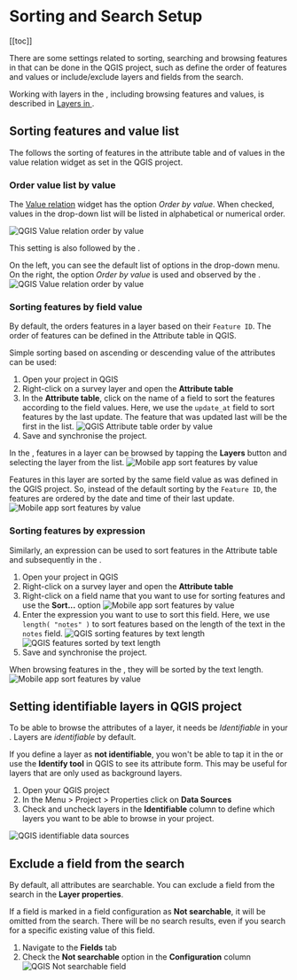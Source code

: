 # Sorting and Search Setup
[[toc]]

There are some settings related to sorting, searching and browsing features in <MobileAppName />  that can be done in the QGIS project, such as define the order of features and values or include/exclude layers and fields from the search.

Working with layers in the <MobileAppNameShort />, including browsing features and values, is described in [Layers in <MobileAppName />](../../field/layers/).


## Sorting features and value list
The <MobileAppNameShort /> follows the sorting of features in the attribute table and of values in the value relation widget as set in the QGIS project.

###  Order value list by value
The [Value relation](../../layer/form-widgets/#value-relation) widget has the option *Order by value*. When checked, values in the drop-down list will be listed in alphabetical or numerical order. 

![QGIS Value relation order by value](./qgis-order-by-value-value-relation.jpg "QGIS Value relation order by value")

This setting is also followed by the <MobileAppNameShort />. 

On the left, you can see the default list of options in the drop-down menu. On the right, the option *Order by value* is used and observed by the <MobileAppNameShort />.
![QGIS Value relation order by value](./mobile-value-relation-sorted.jpg "QGIS Value relation order by value")


###  Sorting features by field value
By default, the <MobileAppNameShort /> orders features in a layer based on their `Feature ID`. The order of features can be defined in the Attribute table in QGIS.

Simple sorting based on ascending or descending value of the attributes can be used:

1. Open your project in QGIS
2. Right-click on a survey layer and open the **Attribute table**
3. In the **Attribute table**, click on the name of a field to sort the features according to the field values.
   Here, we use the `update_at` field to sort features by the last update. The feature that was updated last will be the first in the list.
   ![QGIS Attribute table order by value](./qgis-sorting-attribute-table-updated-at.jpg "QGIS Attribute table order by value")
4. Save and synchronise the project.

In the <MobileAppNameShort />, features in a layer can be browsed by tapping the **Layers** button and selecting the layer from the list.
![Mobile app sort features by value](./mobile-layers.jpg "Mobile app sort features by value")

Features in this layer are sorted by the same field value as was defined in the QGIS project. So, instead of the default sorting by the `Feature ID`, the features are ordered by the date and time of their last update.
![Mobile app sort features by value](./mobile-sort-updated-at.jpg "Mobile app sort features by value")

###  Sorting features by expression
Similarly, an expression can be used to sort features in the Attribute table and subsequently in the <MobileAppNameShort />.

1. Open your project in QGIS
2. Right-click on a survey layer and open the **Attribute table**
3. Right-click on a field name that you want to use for sorting features and use the **Sort...** option
   ![Mobile app sort features by value](./qgis-attribute-table-sort.jpg "Mobile app sort features by value")
4. Enter the expression you want to use to sort this field.
   Here, we use `length( "notes" )` to sort features based on the length of the text in the `notes` field.
   ![QGIS sorting features by text length](./qgis-attribute-table-sort-expression.jpg "QGIS sorting features by text length")
   ![QGIS features sorted by text length](./qgis-attribute-table-sorted-by-length.jpg "QGIS features sorted by text length")
5. Save and synchronise the project.

When browsing features in the <MobileAppNameShort />, they will be sorted by the text length.
![Mobile app sort features by value](./mobile-sorting-by-text-lentgh.jpg "Mobile app sort features by value")


## Setting identifiable layers in QGIS project
To be able to browse the attributes of a layer, it needs be *Identifiable* in your <QGISHelp ver="latest" link="user_manual/introduction/qgis_configuration.html?highlight=properties#data-sources-properties" text="QGIS project" />. Layers are *identifiable* by default.

If you define a layer as **not identifiable**, you won't be able to tap it in the <MobileAppNameShort /> or use the **Identify tool** in QGIS to see its attribute form. This may be useful for layers that are only used as background layers.

1. Open your QGIS project
2. In the Menu > Project > Properties click on **Data Sources**
3. Check and uncheck layers in the **Identifiable** column to define which layers you want to be able to browse in your project.

![QGIS identifiable data sources](./qgis_data_sources.jpg "QGIS identifiable data sources")


## Exclude a field from the search
By default, all attributes are searchable. You can exclude a field from the search in the **Layer properties**. 

If a field is marked in a field configuration as **Not searchable**, it will be omitted from the search. There will be no search results, even if you search for a specific existing value of this field.

1. Navigate to the **Fields** tab
2. Check the **Not searchable** option in the **Configuration** column
![QGIS Not searchable field](./not_searchable.jpg "QGIS Not searchable field")

